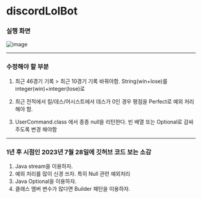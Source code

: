 # discordLolBot
### 실행 화면
![image](https://user-images.githubusercontent.com/64322765/201470093-81a20107-8fe0-4e4e-a398-ca0dfc5e0179.png)
 
---
### 수정해야 할 부분

1. 최근 46경기 기록 > 최근 10경기 기록 바꿔야함. String(win+lose)를 integer(win)+integer(lose)로

2. 최근 전적에서 킬/데스/어시스트에서 데스가 0인 경우 평점을 Perfect로 예외 처리해야 함.

3. UserCommand.class 에서 종종 null을 리턴한다. 빈 배열 또는 Optional로 감싸주도록 변경 해야함


---
### 1년 후 시점인 2023년 7월 28일에 깃허브 코드 보는 소감
1. Java stream을 이용하자.
2. 예외 처리를 많이 신경 쓰자. 특히 Null 관련 예외처리
3. Java Optional을 이용하자.
4. 클래스 멤버 변수가 많다면 Builder 패턴을 이용하자.
   
